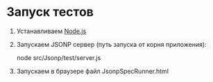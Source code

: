 # Запуск тестов

1. Устанавливаем [Node.js](http://nodejs.org/download/)
2. Запускаем JSONP сервер (путь запуска от корня приложения):
 
   node src/Jsonp/test/server.js

3. Запускаем в браузере файл JsonpSpecRunner.html

